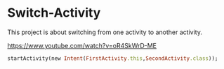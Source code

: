 # Switch-Activity
This project is about switching from one activity to another activity.

https://www.youtube.com/watch?v=oR4SkWrD-ME

```ruby
startActivity(new Intent(FirstActivity.this,SecondActivity.class));
```

